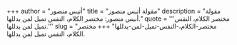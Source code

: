 +++
author = "أنيس منصور"
title = "مقولة أنيس منصور"
description = "مقولة أنيس منصور: مختصر الكلام، النفس تميل لمن يدللها."
quote = '''مختصر الكلام، النفس تميل لمن يدللها.'''
slug = "مختصر-الكلام،-النفس-تميل-لمن-يدللها"
+++
مختصر الكلام، النفس تميل لمن يدللها.
